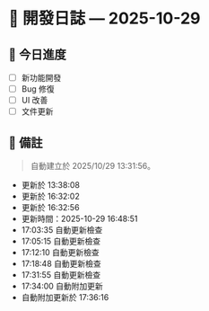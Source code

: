 # 📅 開發日誌 — 2025-10-29

## 🧩 今日進度
- [ ] 新功能開發
- [ ] Bug 修復
- [ ] UI 改善
- [ ] 文件更新

## 💭 備註
> 自動建立於 2025/10/29 13:31:56。
- 更新於 13:38:08
- 更新於 16:32:02
- 更新於 16:32:56
- 更新時間：2025-10-29 16:48:51
- 17:03:35 自動更新檢查
- 17:05:15 自動更新檢查
- 17:12:10 自動更新檢查
- 17:18:48 自動更新檢查
- 17:31:55 自動更新檢查
- 17:34:00 自動附加更新
- 自動附加更新於 17:36:16
